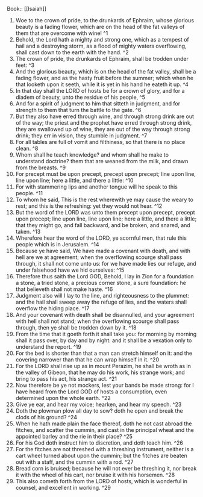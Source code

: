  Book:: [[Isaiah]]
 1. Woe to the crown of pride, to the drunkards of Ephraim, whose glorious beauty is a fading flower, which are on the head of the fat valleys of them that are overcome with wine! ^1
 2. Behold, the Lord hath a mighty and strong one, which as a tempest of hail and a destroying storm, as a flood of mighty waters overflowing, shall cast down to the earth with the hand. ^2
 3. The crown of pride, the drunkards of Ephraim, shall be trodden under feet: ^3
 4. And the glorious beauty, which is on the head of the fat valley, shall be a fading flower, and as the hasty fruit before the summer; which when he that looketh upon it seeth, while it is yet in his hand he eateth it up. ^4
 5. In that day shall the LORD of hosts be for a crown of glory, and for a diadem of beauty, unto the residue of his people, ^5
 6. And for a spirit of judgment to him that sitteth in judgment, and for strength to them that turn the battle to the gate. ^6
 7. But they also have erred through wine, and through strong drink are out of the way; the priest and the prophet have erred through strong drink, they are swallowed up of wine, they are out of the way through strong drink; they err in vision, they stumble in judgment. ^7
 8. For all tables are full of vomit and filthiness, so that there is no place clean. ^8
 9. Whom shall he teach knowledge? and whom shall he make to understand doctrine? them that are weaned from the milk, and drawn from the breasts. ^9
 10. For precept must be upon precept, precept upon precept; line upon line, line upon line; here a little, and there a little: ^10
 11. For with stammering lips and another tongue will he speak to this people. ^11
 12. To whom he said, This is the rest wherewith ye may cause the weary to rest; and this is the refreshing: yet they would not hear. ^12
 13. But the word of the LORD was unto them precept upon precept, precept upon precept; line upon line, line upon line; here a little, and there a little; that they might go, and fall backward, and be broken, and snared, and taken. ^13
 14. Wherefore hear the word of the LORD, ye scornful men, that rule this people which is in Jerusalem. ^14
 15. Because ye have said, We have made a covenant with death, and with hell are we at agreement; when the overflowing scourge shall pass through, it shall not come unto us: for we have made lies our refuge, and under falsehood have we hid ourselves: ^15
 16. Therefore thus saith the Lord GOD, Behold, I lay in Zion for a foundation a stone, a tried stone, a precious corner stone, a sure foundation: he that believeth shall not make haste. ^16
 17. Judgment also will I lay to the line, and righteousness to the plummet: and the hail shall sweep away the refuge of lies, and the waters shall overflow the hiding place. ^17
 18. And your covenant with death shall be disannulled, and your agreement with hell shall not stand; when the overflowing scourge shall pass through, then ye shall be trodden down by it. ^18
 19. From the time that it goeth forth it shall take you: for morning by morning shall it pass over, by day and by night: and it shall be a vexation only to understand the report. ^19
 20. For the bed is shorter than that a man can stretch himself on it: and the covering narrower than that he can wrap himself in it. ^20
 21. For the LORD shall rise up as in mount Perazim, he shall be wroth as in the valley of Gibeon, that he may do his work, his strange work; and bring to pass his act, his strange act. ^21
 22. Now therefore be ye not mockers, lest your bands be made strong: for I have heard from the Lord GOD of hosts a consumption, even determined upon the whole earth. ^22
 23. Give ye ear, and hear my voice; hearken, and hear my speech. ^23
 24. Doth the plowman plow all day to sow? doth he open and break the clods of his ground? ^24
 25. When he hath made plain the face thereof, doth he not cast abroad the fitches, and scatter the cummin, and cast in the principal wheat and the appointed barley and the rie in their place? ^25
 26. For his God doth instruct him to discretion, and doth teach him. ^26
 27. For the fitches are not threshed with a threshing instrument, neither is a cart wheel turned about upon the cummin; but the fitches are beaten out with a staff, and the cummin with a rod. ^27
 28. Bread corn is bruised; because he will not ever be threshing it, nor break it with the wheel of his cart, nor bruise it with his horsemen. ^28
 29. This also cometh forth from the LORD of hosts, which is wonderful in counsel, and excellent in working. ^29
